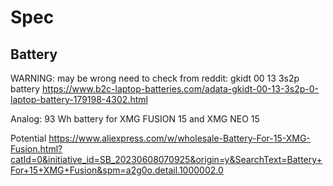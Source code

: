 # Spec

## Battery

WARNING: may be wrong need to check
from reddit: gkidt 00 13 3s2p battery
https://www.b2c-laptop-batteries.com/adata-gkidt-00-13-3s2p-0-laptop-battery-179198-4302.html

Analog: 93 Wh battery for XMG FUSION 15 and XMG NEO 15

Potential
https://www.aliexpress.com/w/wholesale-Battery-For-15-XMG-Fusion.html?catId=0&initiative_id=SB_20230608070925&origin=y&SearchText=Battery+For+15+XMG+Fusion&spm=a2g0o.detail.1000002.0

